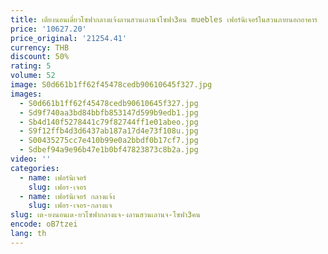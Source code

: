 ```yaml
---
title: เตียงนอนเดี่ยวโซฟากลางแจ้งลานสวนเลานจ์โซฟา3คน muebles เฟอร์นิเจอร์ในสวนภายนอกอาคาร
price: '10627.20'
price_original: '21254.41'
currency: THB
discount: 50%
rating: 5
volume: 52
image: S0d661b1ff62f45478cedb90610645f327.jpg
images:
  - S0d661b1ff62f45478cedb90610645f327.jpg
  - Sd9f740aa3bd84bbfb853147d599b9edb1.jpg
  - Sb4d140f5278441c79f82744ff1e01abeo.jpg
  - S9f12ffb4d3d6437ab187a17d4e73f108u.jpg
  - S00435275cc7e410b99e0a2bbdf0b17cf7.jpg
  - Sdbef94a9e96b47e1b0bf47823873c8b2a.jpg
video: ''
categories:
  - name: เฟอร์นิเจอร์
    slug: เฟอร-เจอร
  - name: เฟอร์นิเจอร์ กลางแจ้ง
    slug: เฟอร-เจอร-กลางแจ
slug: เต-ยงนอนเด-ยวโซฟากลางแจ-งลานสวนเลานจ-โซฟา3คน
encode: oB7tzei
lang: th
---
```

  